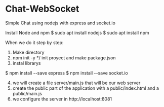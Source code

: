 # Chat-WebSocket
Simple Chat using nodejs with express and socket.io

Install Node and npm
$ sudo apt install nodejs
$ sudo apt install npm


When we do it step by step:
1. Make directory 
2. npm init -y        */ init proyect and make package.json 
3. instal librarys 

$ npm install --save express
$ npm install --save socket.io

4. we will create a file server/main.js that will be our web server
5. create the public part of the application with a public/index.html and a public/main.js
6. we configure the server in http://localhost:8081

